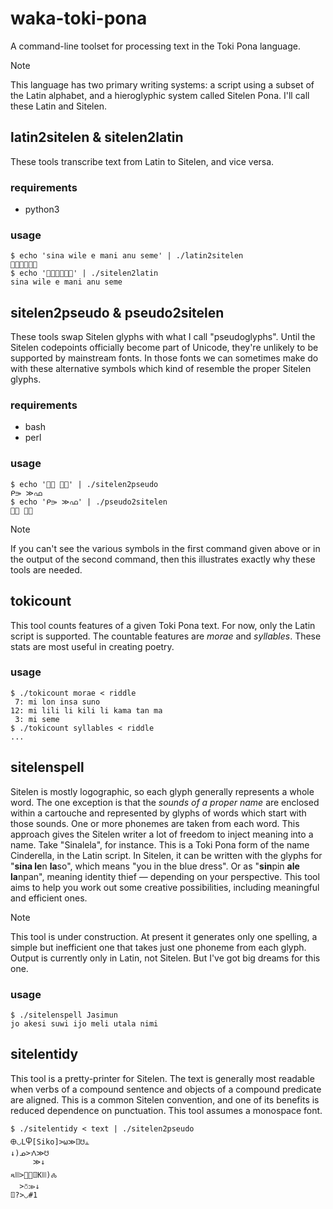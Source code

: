 # waka-toki-pona
A command-line toolset for processing text in the Toki Pona language.

> [!NOTE]
> This language has two primary writing systems: a script using a subset of the
> Latin alphabet, and a hieroglyphic system called Sitelen Pona. I'll call
> these Latin and Sitelen.

## latin2sitelen & sitelen2latin
These tools transcribe text from Latin to Sitelen, and vice versa.

### requirements
- python3

### usage
```
$ echo 'sina wile e mani anu seme' | ./latin2sitelen
󱥞󱥷󱤉󱤲󱤇󱥙
$ echo '󱥞󱥷󱤉󱤲󱤇󱥙' | ./sitelen2latin
sina wile e mani anu seme
```

## sitelen2pseudo & pseudo2sitelen
These tools swap Sitelen glyphs with what I call "pseudoglyphs". Until the
Sitelen codepoints officially become part of Unicode, they're unlikely to be
supported by mainstream fonts. In those fonts we can sometimes make do with
these alternative symbols which kind of resemble the proper Sitelen glyphs.

### requirements
- bash
- perl

### usage
```
$ echo '󱤴󱤃 󱤉󱦀' | ./sitelen2pseudo 
ᑭ⭄ ≫ഫ
$ echo 'ᑭ⭄ ≫ഫ' | ./pseudo2sitelen
󱤴󱤃 󱤉󱦀
```
> [!NOTE]
> If you can't see the various symbols in the first command given above or in
> the output of the second command, then this illustrates exactly why these
> tools are needed.


## tokicount
This tool counts features of a given Toki Pona text. For now, only the Latin
script is supported. The countable features are _morae_ and _syllables_. These
stats are most useful in creating poetry.

### usage
```
$ ./tokicount morae < riddle
 7: mi lon insa suno
12: mi lili li kili li kama tan ma
 3: mi seme
$ ./tokicount syllables < riddle
...
```

## sitelenspell
Sitelen is mostly logographic, so each glyph generally represents a whole word.
The one exception is that the _sounds of a proper name_ are enclosed within a
cartouche and represented by glyphs of words which start with those sounds. One
or more phonemes are taken from each word. This approach gives the Sitelen
writer a lot of freedom to inject meaning into a name. Take "Sinalela", for
instance. This is a Toki Pona form of the name Cinderella, in the Latin script.
In Sitelen, it can be written with the glyphs for "**sina le**n **la**so",
which means "you in the blue dress". Or as "**sin**pin **ale la**npan", meaning
identity thief — depending on your perspective. This tool aims to help you work
out some creative possibilities, including meaningful and efficient ones.

> [!NOTE]
> This tool is under construction. At present it generates only one spelling, a
> simple but inefficient one that takes just one phoneme from each glyph.
> Output is currently only in Latin, not Sitelen. But I've got big dreams for
> this one.

### usage
```
$ ./sitelenspell Jasimun
jo akesi suwi ijo meli utala nimi
```

## sitelentidy
This tool is a pretty-printer for Sitelen. The text is generally most readable
when verbs of a compound sentence and objects of a compound predicate are
aligned. This is a common Sitelen convention, and one of its benefits is
reduced dependence on punctuation. This tool assumes a monospace font.

```
$ ./sitelentidy < text | ./sitelen2pseudo
🜨◡LႴ[Siko]>⍵≫ꘖ☋⫠
↓)ᓄ>ᐼ≫☋
     ≫↓
ጻꔖ>󱥉≫ꘖKꔖ)🝆
  >⛣≫↓
ꘖ?>◡#1
```
